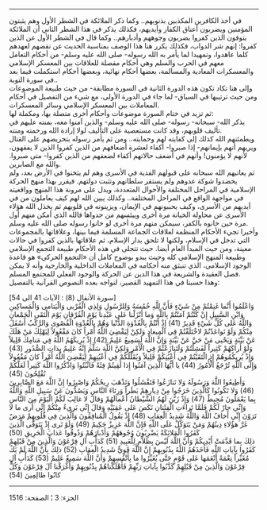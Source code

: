 ------------------------------------------------------------------------

في أخذ الكافرين المكذبين بذنوبهم.. وكما ذكر الملائكة في الشطر الأول وهم
يثبتون المؤمنين ويضربون أعناق الكفار وأيديهم، فكذلك يذكر في هذا الشطر
الثاني أن الملائكة يتوفون الذين كفروا يضربون وجوههم وأدبارهم.. وكما قال
في الشطر الأول عن الذين كفروا: إنهم شر الدواب، فكذلك يكرر هنا هذا الوصف
بمناسبة الحديث عن نقضهم لعهدهم كلما عاهدوا، وتمهيدا لما يأمر به الله
رسوله- صلى الله عليه وسلم- من أحكام التعامل معهم في الحرب والسلم وهي
أحكام مفصلة للعلاقات بين المعسكر الإسلامي والمعسكرات المعادية والمسالمة،
بعضها أحكام نهائية، وبعضها أحكام استكملت فيما بعد في سورة التوبة..  
وإلى هنا تكاد تكون هذه الدورة الثانية في السورة مطابقة- من حيث طبيعة
الموضوعات ومن حيث ترتيبها في السياق- لما جاء في الدورة الأولى، مع شيء من
التفصيل في أحكام المعاملات بين المعسكر الإسلامي وسائر المعسكرات.  
ثم تزيد في ختام السورة موضوعات وأحكام أخرى متصلة بها، ومكملة لها:  
يذكر الله- سبحانه- رسوله- صلى الله عليه وسلم- والذين آمنوا معه، بمنته
عليهم في تأليف قلوبهم، وقد كانت مستعصية على التأليف لولا إرادة الله
ورحمته ومنته.  
ويطمئنهم الله كذلك إلى كفايته لهم وحمايته.. ومن ثم يأمر رسوله بتحريضهم
على القتال ويريهم أنهم بإيمانهم- إذا صبروا- أكفاء لعشرة أضعافهم من الذين
كفروا الذين لا يفقهون، لأنهم لا يؤمنون! وأنهم في أضعف حالاتهم أكفاء
لضعفهم من الذين كفروا- متى صبروا. والله مع الصابرين.  
ثم يعاتبهم الله سبحانه على قبولهم الفدية في الأسرى وهم لم يثخنوا في
الأرض بعد، ولم يخضدوا شوكة عدوهم ولم يستقر سلطانهم وتثبت دولتهم. فيقرر
بهذا منهج الحركة الإسلامية في المراحل المختلفة والأحوال المتعددة، ويدل
على مرونة هذا المنهج وواقعيته في مواجهة الواقع في المراحل المختلفة..
وكذلك يبين الله لهم كيف يعاملون من في أيديهم من الأسرى، وكيف يحببونهم في
الإيمان، ويزينونه في قلوبهم ثم يخذل الله هؤلاء الأسرى عن محاولة الخيانة
مرة أخرى وييئسهم من جدواها فالله الذي أمكن منهم أول مرة حين خانوه
بالكفر، سيمكن منهم مرة أخرى لو خانوا رسوله صلى الله عليه وسلم.  
وأخيرا تجيء الأحكام المنظمة لعلاقات الجماعة المسلمة فيما بينها،
وعلاقاتها بالمجموعات التي تدخل في الإسلام، ولكنها لا تلحق بدار الإسلام،
ثم علاقاتها بالذين كفروا في حالات معينة، ومن حيث المبدأ العام أيضا. حيث
تتجلى في هذه الأحكام طبيعة التجمع الإسلامي وطبيعة المنهج الإسلامي كله
وحيث يبدو بوضوح كامل أن «التجمع الحركي» هو قاعدة الوجود الإسلامي، الذي
تنبثق منه أحكامه في المعاملات الداخلية والخارجية وأنه لا يمكن فصل
العقيدة والشريعة في هذا الدين عن الحركة والوجود الفعلي للمجتمع المسلم.  
وهذا حسبنا في هذا التمهيد القصير، لنواجه بعده النصوص القرآنية
بالتفصيل:  
  
\[سورة الأنفال (8) : الآيات 41 الى 54\]  
وَاعْلَمُوا أَنَّما غَنِمْتُمْ مِنْ شَيْءٍ فَأَنَّ لِلَّهِ خُمُسَهُ وَلِلرَّسُولِ وَلِذِي الْقُرْبى وَالْيَتامى
وَالْمَساكِينِ وَابْنِ السَّبِيلِ إِنْ كُنْتُمْ آمَنْتُمْ بِاللَّهِ وَما أَنْزَلْنا عَلى عَبْدِنا يَوْمَ
الْفُرْقانِ يَوْمَ الْتَقَى الْجَمْعانِ وَاللَّهُ عَلى كُلِّ شَيْءٍ قَدِيرٌ (41) إِذْ أَنْتُمْ بِالْعُدْوَةِ
الدُّنْيا وَهُمْ بِالْعُدْوَةِ الْقُصْوى وَالرَّكْبُ أَسْفَلَ مِنْكُمْ وَلَوْ تَواعَدْتُمْ لاخْتَلَفْتُمْ فِي
الْمِيعادِ وَلكِنْ لِيَقْضِيَ اللَّهُ أَمْراً كانَ مَفْعُولاً لِيَهْلِكَ مَنْ هَلَكَ عَنْ بَيِّنَةٍ وَيَحْيى مَنْ حَيَّ
عَنْ بَيِّنَةٍ وَإِنَّ اللَّهَ لَسَمِيعٌ عَلِيمٌ (42) إِذْ يُرِيكَهُمُ اللَّهُ فِي مَنامِكَ قَلِيلاً وَلَوْ
أَراكَهُمْ كَثِيراً لَفَشِلْتُمْ وَلَتَنازَعْتُمْ فِي الْأَمْرِ وَلكِنَّ اللَّهَ سَلَّمَ إِنَّهُ عَلِيمٌ بِذاتِ
الصُّدُورِ (43) وَإِذْ يُرِيكُمُوهُمْ إِذِ الْتَقَيْتُمْ فِي أَعْيُنِكُمْ قَلِيلاً وَيُقَلِّلُكُمْ فِي أَعْيُنِهِمْ
لِيَقْضِيَ اللَّهُ أَمْراً كانَ مَفْعُولاً وَإِلَى اللَّهِ تُرْجَعُ الْأُمُورُ (44) يا أَيُّهَا الَّذِينَ
آمَنُوا إِذا لَقِيتُمْ فِئَةً فَاثْبُتُوا وَاذْكُرُوا اللَّهَ كَثِيراً لَعَلَّكُمْ تُفْلِحُونَ (45)  
وَأَطِيعُوا اللَّهَ وَرَسُولَهُ وَلا تَنازَعُوا فَتَفْشَلُوا وَتَذْهَبَ رِيحُكُمْ وَاصْبِرُوا إِنَّ اللَّهَ مَعَ
الصَّابِرِينَ (46) وَلا تَكُونُوا كَالَّذِينَ خَرَجُوا مِنْ دِيارِهِمْ بَطَراً وَرِئاءَ النَّاسِ وَيَصُدُّونَ
عَنْ سَبِيلِ اللَّهِ وَاللَّهُ بِما يَعْمَلُونَ مُحِيطٌ (47) وَإِذْ زَيَّنَ لَهُمُ الشَّيْطانُ أَعْمالَهُمْ وَقالَ
لا غالِبَ لَكُمُ الْيَوْمَ مِنَ النَّاسِ وَإِنِّي جارٌ لَكُمْ فَلَمَّا تَراءَتِ الْفِئَتانِ نَكَصَ عَلى عَقِبَيْهِ
وَقالَ إِنِّي بَرِيءٌ مِنْكُمْ إِنِّي أَرى ما لا تَرَوْنَ إِنِّي أَخافُ اللَّهَ وَاللَّهُ شَدِيدُ الْعِقابِ
(48) إِذْ يَقُولُ الْمُنافِقُونَ وَالَّذِينَ فِي قُلُوبِهِمْ مَرَضٌ غَرَّ هؤُلاءِ دِينُهُمْ وَمَنْ يَتَوَكَّلْ عَلَى
اللَّهِ فَإِنَّ اللَّهَ عَزِيزٌ حَكِيمٌ (49) وَلَوْ تَرى إِذْ يَتَوَفَّى الَّذِينَ كَفَرُوا الْمَلائِكَةُ
يَضْرِبُونَ وُجُوهَهُمْ وَأَدْبارَهُمْ وَذُوقُوا عَذابَ الْحَرِيقِ (50)  
ذلِكَ بِما قَدَّمَتْ أَيْدِيكُمْ وَأَنَّ اللَّهَ لَيْسَ بِظَلاَّمٍ لِلْعَبِيدِ (51) كَدَأْبِ آلِ فِرْعَوْنَ وَالَّذِينَ
مِنْ قَبْلِهِمْ كَفَرُوا بِآياتِ اللَّهِ فَأَخَذَهُمُ اللَّهُ بِذُنُوبِهِمْ إِنَّ اللَّهَ قَوِيٌّ شَدِيدُ الْعِقابِ
(52) ذلِكَ بِأَنَّ اللَّهَ لَمْ يَكُ مُغَيِّراً نِعْمَةً أَنْعَمَها عَلى قَوْمٍ حَتَّى يُغَيِّرُوا ما بِأَنْفُسِهِمْ
وَأَنَّ اللَّهَ سَمِيعٌ عَلِيمٌ (53) كَدَأْبِ آلِ فِرْعَوْنَ وَالَّذِينَ مِنْ قَبْلِهِمْ كَذَّبُوا بِآياتِ رَبِّهِمْ
فَأَهْلَكْناهُمْ بِذُنُوبِهِمْ وَأَغْرَقْنا آلَ فِرْعَوْنَ وَكُلٌّ كانُوا ظالِمِينَ (54)

------------------------------------------------------------------------

الجزء: 3 ¦ الصفحة: 1516
